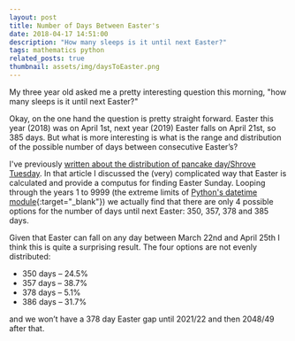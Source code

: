 ```yaml
---
layout: post
title: Number of Days Between Easter's
date: 2018-04-17 14:51:00
description: "How many sleeps is it until next Easter?"
tags: mathematics python
related_posts: true
thumbnail: assets/img/daysToEaster.png
---
```


My three year old asked me a pretty interesting question this morning, "how many sleeps is it until next Easter?"

Okay, on the one hand the question is pretty straight forward. Easter this year (2018) was on April 1st, next year (2019) Easter falls on April 21st, so 385 days. But what is more interesting is what is the range and distribution of the possible number of days between consecutive Easter’s?

I've previously [written about the distribution of pancake day/Shrove Tuesday](/posts/2017-02-28_Distr_Pancake_Day.md). In that article I discussed the (very) complicated way that Easter is calculated and provide a computus for finding Easter Sunday. Looping through the years 1 to 9999 (the extreme limits of [Python's datetime module](https://docs.python.org/2/library/datetime.html){:target="\_blank"}) we actually find that there are only 4 possible options for the number of days until next Easter: 350, 357, 378 and 385 days.

Given that Easter can fall on any day between March 22nd and April 25th I think this is quite a surprising result. The four options are not evenly distributed:

- 350 days – 24.5%
- 357 days – 38.7%
- 378 days – 5.1%
- 386 days – 31.7%

and we won’t have a 378 day Easter gap until 2021/22 and then 2048/49 after that.
